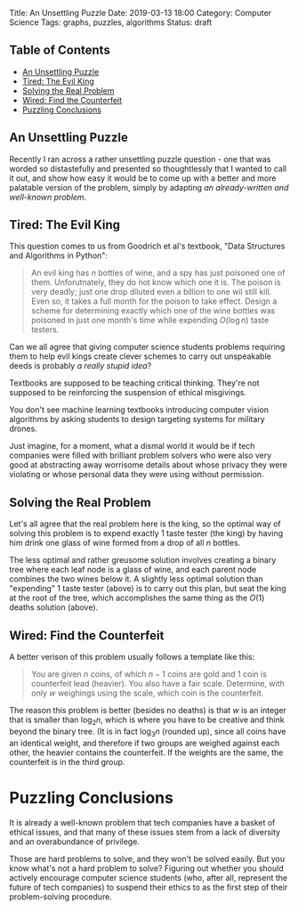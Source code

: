 Title: An Unsettling Puzzle
Date: 2019-03-13 18:00
Category: Computer Science
Tags: graphs, puzzles, algorithms
Status: draft

## Table of Contents

* [An Unsettling Puzzle](#an-unsettling-puzzle)
* [Tired: The Evil King](#tired-the-evil-king)
* [Solving the Real Problem](#solving-the-real-problem)
* [Wired: Find the Counterfeit](#wired-find-the-counterfeit)
* [Puzzling Conclusions](#puzzling-conclusions)


## An Unsettling Puzzle

Recently I ran across a rather unsettling puzzle question -
one that was worded so distastefully and presented so
thoughtlessly that I wanted to call it out, and show
how easy it would be to come up with a better and more
palatable version of the problem, simply by adapting
_an already-written and well-known problem_.


## Tired: The Evil King

This question comes to us from Goodrich et al's textbook,
"Data Structures and Algorithms in Python":

> An evil king has $n$ bottles of wine, and a spy has just
> poisoned one of them. Unforutnately, they do not know which
> one it is. The poison is very deadly; just one drop diluted
> even a billion to one wil still kill. Even so, it takes
> a full month for the poison to take effect. Design a scheme
> for determining exactly which one of the wine bottles was 
> poisoned in just one month's time while expending $O(\log n)$
> taste testers.

Can we all agree that giving computer science students
problems requiring them to help evil kings create 
clever schemes to carry out unspeakable deeds is probably
_a really stupid idea_?

Textbooks are supposed to be teaching critical thinking.
They're not supposed to be reinforcing the suspension of
ethical misgivings.

You don't see machine learning textbooks introducing
computer vision algorithms by asking students to design
targeting systems for military drones.

Just imagine, for a moment, what a dismal world it
would be if tech companies were filled with 
brilliant problem solvers who were also very 
good at abstracting away worrisome details 
about whose privacy they were violating or whose
personal data they were using without permission.


## Solving the Real Problem

Let's all agree that the real problem here is the king, so the optimal
way of solving this problem is to expend exactly $1$ taste tester
(the king) by having him drink one glass of wine formed from a drop
of all $n$ bottles.

The less optimal and rather greusome solution involves creating a binary tree
where each leaf node is a glass of wine, and each parent node combines the two 
wines below it. A slightly less optimal solution than "expending" $1$ taste 
tester (above) is to carry out this plan, but seat the king at the root of the 
tree, which accomplishes the same thing as the $O(1)$ deaths solution (above).


## Wired: Find the Counterfeit

A better verison of this problem usually follows a template like this:

> You are given $n$ coins, of which $n-1$ coins are gold and $1$ coin is
> counterfeit lead (heavier). You also have a fair scale.  Determine, with only
> $w$ weighings using the scale, which coin is the counterfeit.

The reason this problem is better (besides no deaths) is that $w$
is an integer that is smaller than $\log_{2}{n}$, which is where you
have to be creative and think beyond the binary tree. (It is in fact
$\log_{3}{n}$ (rounded up), since all coins have an identical weight, 
and therefore if two groups are weighed against each other, the heavier
contains the counterfeit. If the weights are the same, the counterfeit 
is in the third group. 


# Puzzling Conclusions

It is already a well-known problem that tech
companies have a basket of ethical issues,
and that many of these issues stem from a
lack of diversity and an overabundance of 
privilege.

Those are hard problems to solve, and they
won't be solved easily. But you know what's
not a hard problem to solve? Figuring out
whether you should actively encourage 
computer science students (who, after 
all, represent the future of tech companies)
to suspend their ethics to as the first step
of their problem-solving procedure.


